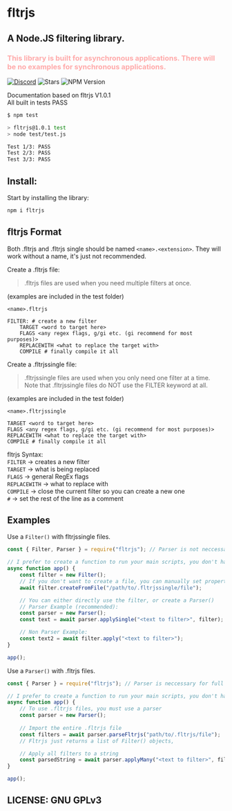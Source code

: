 # fltrjs
## A Node.JS filtering library.
### <span style="color: #ffaaaa">This library is built for asynchronous applications. There will be no examples for synchronous applications.</span>
[![Discord](https://img.shields.io/discord/1229949476689412238?style=for-the-badge&logo=discord&logoColor=%23ffffff)](https://discord.gg/3AZwXCu3KH)
![Stars](https://img.shields.io/github/stars/yodaheYT/fltrjs?style=for-the-badge&logo=github)
![NPM Version](https://img.shields.io/npm/v/fltrjs?style=for-the-badge&logo=npm&logoColor=%23ffffff)

Documentation based on fltrjs V1.0.1<br>
All built in tests PASS

```bash
$ npm test

> fltrjs@1.0.1 test
> node test/test.js

Test 1/3: PASS
Test 2/3: PASS
Test 3/3: PASS
```

## Install:
Start by installing the library:
```bash
npm i fltrjs
```

## fltrjs Format
Both .fltrjs and .fltrjs single should be named `<name>.<extension>`. They will work without a name, it's just not recommended.

Create a .fltrjs file:<br>
>.fltrjs files are used when you need multiple filters at once.

(examples are included in the test folder)<br>

`<name>.fltrjs`
```fltrjs
FILTER: # create a new filter
    TARGET <word to target here>
    FLAGS <any regex flags, g/gi etc. (gi recommend for most purposes)>
    REPLACEWITH <what to replace the target with>
    COMPILE # finally compile it all
```

Create a .fltrjssingle file:<br>
>.fltrjssingle files are used when you only need one filter at a time.
><br>Note that .fltrjssingle files do NOT use the FILTER keyword at all.

(examples are included in the test folder)<br>

`<name>.fltrjssingle`
```fltrjs
TARGET <word to target here>
FLAGS <any regex flags, g/gi etc. (gi recommend for most purposes)>
REPLACEWITH <what to replace the target with>
COMPILE # finally compile it all
```

fltrjs Syntax:<br>
`FILTER` -> creates a new filter<br>
`TARGET` -> what is being replaced<br>
`FLAGS` -> general RegEx flags<br>
`REPLACEWITH` -> what to replace with<br>
`COMPILE` -> close the current filter so you can create a new one<br>
`#` -> set the rest of the line as a comment<br>


## Examples
Use a `Filter()` with fltrjssingle files.
```js
const { Filter, Parser } = require("fltrjs"); // Parser is not neccessary for .fltrjssingle files

// I prefer to create a function to run your main scripts, you don't have to though.
async function app() {
    const filter = new Filter();
    // If you don't want to create a file, you can manually set properties with testFilter.TargetWord = "<word>", just make sure to call Filter.compile() at the end.
    await filter.createFromFile("/path/to/.fltrjssingle/file");

    // You can either directly use the filter, or create a Parser()
    // Parser Example (recommended):
    const parser = new Parser();
    const text = await parser.applySingle("<text to filter>", filter);

    // Non Parser Example:
    const text2 = await filter.apply("<text to filter>");
}

app();
```


Use a `Parser()` with .fltrjs files.
```js
const { Parser } = require("fltrjs"); // Parser is neccessary for full .fltrjs files

// I prefer to create a function to run your main scripts, you don't have to though.
async function app() {
    // To use .fltrjs files, you must use a parser
    const parser = new Parser();
    
    // Import the entire .fltrjs file
    const filters = await parser.parseFltrjs("path/to/.fltrjs/file");
    // Fltrjs just returns a list of Filter() objects, 

    // Apply all filters to a string
    const parsedString = await parser.applyMany("<text to filter>", filters);
}

app();
```



## LICENSE: GNU GPLv3
